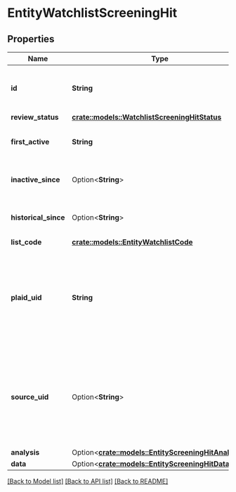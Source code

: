 # EntityWatchlistScreeningHit

## Properties

Name | Type | Description | Notes
------------ | ------------- | ------------- | -------------
**id** | **String** | ID of the associated entity screening hit. | 
**review_status** | [**crate::models::WatchlistScreeningHitStatus**](WatchlistScreeningHitStatus.md) |  | 
**first_active** | **String** | An ISO8601 formatted timestamp. | 
**inactive_since** | Option<**String**> | An ISO8601 formatted timestamp. | 
**historical_since** | Option<**String**> | An ISO8601 formatted timestamp. | 
**list_code** | [**crate::models::EntityWatchlistCode**](EntityWatchlistCode.md) |  | 
**plaid_uid** | **String** | A universal identifier for a watchlist individual that is stable across searches and updates. | 
**source_uid** | Option<**String**> | The identifier provided by the source sanction or watchlist. When one is not provided by the source, this is `null`. | 
**analysis** | Option<[**crate::models::EntityScreeningHitAnalysis**](EntityScreeningHitAnalysis.md)> |  | [optional]
**data** | Option<[**crate::models::EntityScreeningHitData**](EntityScreeningHitData.md)> |  | [optional]

[[Back to Model list]](../README.md#documentation-for-models) [[Back to API list]](../README.md#documentation-for-api-endpoints) [[Back to README]](../README.md)


